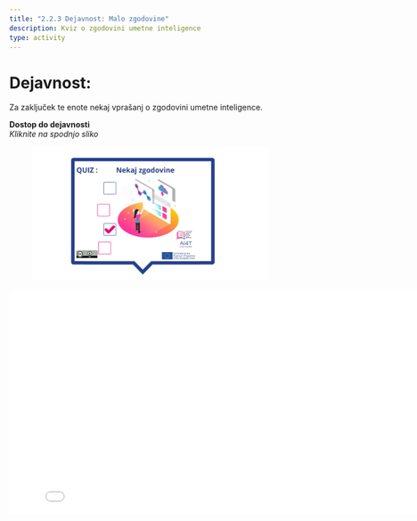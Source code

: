 ```yaml
---
title: "2.2.3 Dejavnost: Malo zgodovine"
description: Kviz o zgodovini umetne inteligence
type: activity
---
```


# Dejavnost:  
 Za zaključek te enote nekaj vprašanj o zgodovini umetne inteligence.


**Dostop do dejavnosti**  
_Kliknite na spodnjo sliko_

<figure>
  <img src="Images/VisuelQUIZAbitofHistory-SI.jpg" alt="Illustration to access the Quiz on AI History"/>  
</figure>

<center><iframe width="818" height="404" src="2-2-3-Activity-A-bit-of-history/2-2-3-activity-quiz-AI-history.html" frameborder="0" allowfullscreen></iframe></center>
